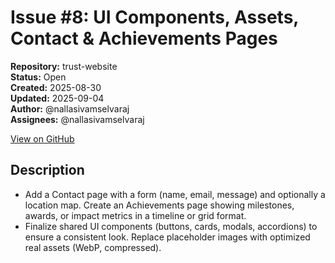 # Issue #8: UI Components, Assets, Contact & Achievements Pages

**Repository:** trust-website  
**Status:** Open  
**Created:** 2025-08-30  
**Updated:** 2025-09-04  
**Author:** @nallasivamselvaraj  
**Assignees:** @nallasivamselvaraj  

[View on GitHub](https://github.com/Simtestlab/trust-website/issues/8)

## Description

- Add a Contact page with a form (name, email, message) and optionally a location map. Create an Achievements page showing milestones, awards, or impact metrics in a timeline or grid format.
- Finalize shared UI components (buttons, cards, modals, accordions) to ensure a consistent look. Replace placeholder images with optimized real assets (WebP, compressed).